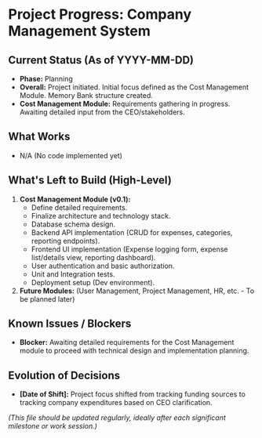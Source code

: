 # Project Progress: Company Management System

## Current Status (As of YYYY-MM-DD)

*   **Phase:** Planning
*   **Overall:** Project initiated. Initial focus defined as the Cost Management Module. Memory Bank structure created.
*   **Cost Management Module:** Requirements gathering in progress. Awaiting detailed input from the CEO/stakeholders.

## What Works

*   N/A (No code implemented yet)

## What's Left to Build (High-Level)

1.  **Cost Management Module (v0.1):**
    *   Define detailed requirements.
    *   Finalize architecture and technology stack.
    *   Database schema design.
    *   Backend API implementation (CRUD for expenses, categories, reporting endpoints).
    *   Frontend UI implementation (Expense logging form, expense list/details view, reporting dashboard).
    *   User authentication and basic authorization.
    *   Unit and Integration tests.
    *   Deployment setup (Dev environment).
2.  **Future Modules:** (User Management, Project Management, HR, etc. - To be planned later)

## Known Issues / Blockers

*   **Blocker:** Awaiting detailed requirements for the Cost Management module to proceed with technical design and implementation planning.

## Evolution of Decisions

*   **[Date of Shift]:** Project focus shifted from tracking funding sources to tracking company expenditures based on CEO clarification.

*(This file should be updated regularly, ideally after each significant milestone or work session.)*
